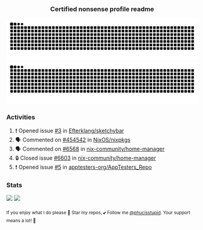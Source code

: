 <h3 align="center">Certified nonsense profile readme</h3>

![GitHub Contribution Grid Snake (Dark)](https://raw.githubusercontent.com/phucisstupid/phucisstupid/output/catppuccin-mocha.svg#gh-dark-mode-only)
![GitHub Contribution Grid Snake (Light)](https://raw.githubusercontent.com/phucisstupid/phucisstupid/output/github-contribution-grid-snake.svg#gh-light-mode-only)

### Activities

<!--START_SECTION:activity-->
1. ❗ Opened issue [#3](https://github.com/Efterklang/sketchybar/issues/3) in [Efterklang/sketchybar](https://github.com/Efterklang/sketchybar)
2. 🗣 Commented on [#454542](https://github.com/NixOS/nixpkgs/pull/454542#issuecomment-3455709528) in [NixOS/nixpkgs](https://github.com/NixOS/nixpkgs)
3. 🗣 Commented on [#6568](https://github.com/nix-community/home-manager/issues/6568#issuecomment-3455613086) in [nix-community/home-manager](https://github.com/nix-community/home-manager)
4. 🔒 Closed issue [#6603](https://github.com/nix-community/home-manager/issues/6603) in [nix-community/home-manager](https://github.com/nix-community/home-manager)
5. ❗ Opened issue [#5](https://github.com/apptesters-org/AppTesters_Repo/issues/5) in [apptesters-org/AppTesters_Repo](https://github.com/apptesters-org/AppTesters_Repo)
<!--END_SECTION:activity-->

### Stats

<div>
  <img width=400 src="https://github-readme-stats.vercel.app/api?username=phucisstupid&show_icons=true&theme=catppuccin_mocha"/>
  <img width=400 src="https://github-readme-stats.vercel.app/api/top-langs?username=phucisstupid&layout=compact&theme=catppuccin_mocha&card_width=395"/>
</div>

<sub>If you enjoy what I do please 🌟 Star my repos, 💕 Follow me [@phucisstupid](https://github.com/phucisstupid). Your support means a lot! 🥰
